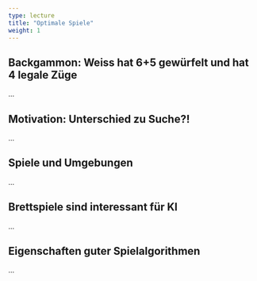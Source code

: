 ```yaml
---
type: lecture
title: "Optimale Spiele"
weight: 1
---
```



## Backgammon: Weiss hat 6+5 gewürfelt und hat 4 legale Züge

...

## Motivation: Unterschied zu Suche?!

...

## Spiele und Umgebungen

...

## Brettspiele sind interessant für KI

...

## Eigenschaften guter Spielalgorithmen

...


